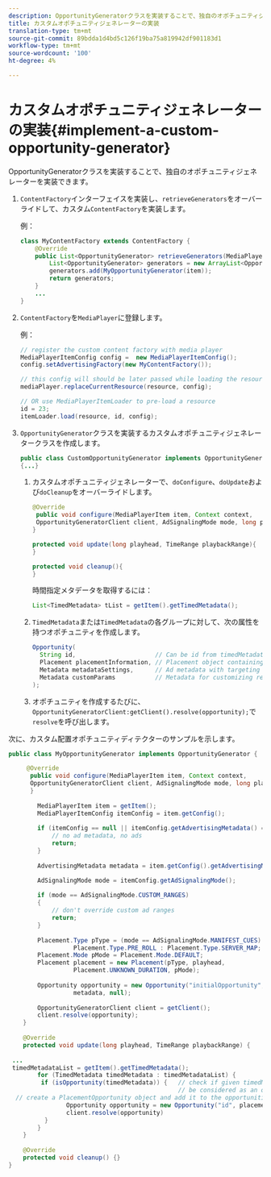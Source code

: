 ```yaml
---
description: OpportunityGeneratorクラスを実装することで、独自のオポチュニティジェネレーターを実装できます。
title: カスタムオポチュニティジェネレーターの実装
translation-type: tm+mt
source-git-commit: 89bdda1d4bd5c126f19ba75a819942df901183d1
workflow-type: tm+mt
source-wordcount: '100'
ht-degree: 4%

---
```



# カスタムオポチュニティジェネレーターの実装{#implement-a-custom-opportunity-generator}

OpportunityGeneratorクラスを実装することで、独自のオポチュニティジェネレーターを実装できます。

1. `ContentFactory`インターフェイスを実装し、`retrieveGenerators`をオーバーライドして、カスタム`ContentFactory`を実装します。

   例：

   ```java
   class MyContentFactory extends ContentFactory { 
       @Override 
       public List<OpportunityGenerator> retrieveGenerators(MediaPlayerItem item) { 
           List<OpportunityGenerator> generators = new ArrayList<OpportunityGenerator>(); 
           generators.add(MyOpportunityGenerator(item)); 
           return generators; 
       } 
       ... 
   }
   ```

1. `ContentFactory`を`MediaPlayer`に登録します。

   例：

   ```java
   // register the custom content factory with media player 
   MediaPlayerItemConfig config =  new MediaPlayerItemConfig(); 
   config.setAdvertisingFactory(new MyContentFactory()); 
   
   // this config will should be later passed while loading the resource 
   mediaPlayer.replaceCurrentResource(resource, config); 
   
   // OR use MediaPlayerItemLoader to pre-load a resource 
   id = 23; 
   itemLoader.load(resource, id, config);
   ```

1. `OpportunityGenerator`クラスを実装するカスタムオポチュニティジェネレータークラスを作成します。

   ```java
   public class CustomOpportunityGenerator implements OpportunityGenerator  
   {...}
   ```

   1. カスタムオポチュニティジェネレーターで、`doConfigure`、`doUpdate`および`doCleanup`をオーバーライドします。

      ```java
      @Override 
       public void configure(MediaPlayerItem item, Context context,  
       OpportunityGeneratorClient client, AdSignalingMode mode, long playhead, TimeRange playbackRange) { 
      } 
      
      protected void update(long playhead, TimeRange playbackRange){ 
      } 
      
      protected void cleanup(){ 
      }
      ```

      時間指定メタデータを取得するには：

      ```java
      List<TimedMetadata> tList = getItem().getTimedMetadata(); 
      ```

   1. `TimedMetadata`または`TimedMetadata`の各グループに対して、次の属性を持つオポチュニティを作成します。

      ```java
      Opportunity( 
        String id,                      // Can be id from timedMetadata  
        Placement placementInformation, // Placement object containing Type, time, duration 
        Metadata metadataSettings,      // Ad metadata with targeting params sent to the ad provider 
        Metadata customParams           // Metadata for customizing resolving and/or tracking process. 
      ); 
      ```

   1. オポチュニティを作成するたびに、`OpportunityGeneratorClient:getClient().resolve(opportunity);`で`resolve`を呼び出します。

<!--<a id="example_7A46377EBE79458E87423EB95D0568D4"></a>-->

次に、カスタム配置オポチュニティディテクターのサンプルを示します。

```java
public class MyOpportunityGenerator implements OpportunityGenerator {

     @Override 
      public void configure(MediaPlayerItem item, Context context,  
      OpportunityGeneratorClient client, AdSignalingMode mode, long playhead, TimeRange playbackRange) { 
      } 
 
        MediaPlayerItem item = getItem(); 
        MediaPlayerItemConfig itemConfig = item.getConfig(); 
 
        if (itemConfig == null || itemConfig.getAdvertisingMetadata() == null) { 
            // no ad metadata, no ads 
            return; 
        } 
 
        AdvertisingMetadata metadata = item.getConfig().getAdvertisingMetadata();

        AdSignalingMode mode = itemConfig.getAdSignalingMode(); 
 
        if (mode == AdSignalingMode.CUSTOM_RANGES) 
        { 
            // don't override custom ad ranges 
            return; 
        } 
 
        Placement.Type pType = (mode == AdSignalingMode.MANIFEST_CUES) ?  
                  Placement.Type.PRE_ROLL : Placement.Type.SERVER_MAP; 
        Placement.Mode pMode = Placement.Mode.DEFAULT; 
        Placement placement = new Placement(pType, playhead,  
                  Placement.UNKNOWN_DURATION, pMode); 
 
        Opportunity opportunity = new Opportunity("initialOpportunity", placement,  
                  metadata, null); 
 
        OpportunityGeneratorClient client = getClient(); 
        client.resolve(opportunity); 
    } 
 
    @Override 
    protected void update(long playhead, TimeRange playbackRange) { 
 
 ... 
 timedMetadataList = getItem().getTimedMetadata(); 
        for (TimedMetadata timedMetadata : timedMetadataList) { 
         if (isOpportunity(timedMetadata)) {   // check if given timedMetadata should  
                                               // be considered as an opportunity 
  // create a PlacementOpportunity object and add it to the opportunities list 
                Opportunity opportunity = new Opportunity("id", placement, metadata, null); 
                client.resolve(opportunity) 
          } 
        } 
    } 
 
    @Override 
    protected void cleanup() {} 
}
```

